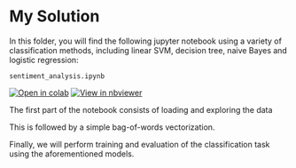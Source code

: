 # My Solution

In this folder, you will find the following jupyter notebook using 
a variety of classification methods, including linear SVM, decision tree, naive Bayes and logistic regression: 

`sentiment_analysis.ipynb`

[![Open in colab](https://colab.research.google.com/assets/colab-badge.svg)](https://colab.research.google.com/github/gimseng/99-ML-Learning-Projects/blob/master/005/solution/sentiment_analysis.ipynb)
[![View in nbviewer](https://github.com/jupyter/design/blob/master/logos/Badges/nbviewer_badge.svg)](https://nbviewer.jupyter.org/github/gimseng/99-ML-Learning-Projects/blob/master/005/solution/sentiment_analysis.ipynb)

The first part of the notebook consists of loading and exploring the data 

This is followed by a simple bag-of-words vectorization.

Finally, we will perform training and evaluation of the classification task using the aforementioned models. 
